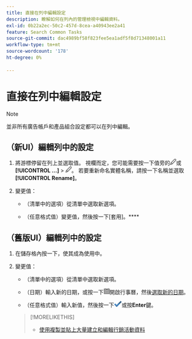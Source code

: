 ```yaml
---
title: 直接在列中編輯設定
description: 瞭解如何在列內的管理檢視中編輯資料。
exl-id: 0b22a2ec-50c2-457d-8cea-a40943ee2a41
feature: Search Common Tasks
source-git-commit: dac4989bf58f823fee5ea1adf5f8d71348001a11
workflow-type: tm+mt
source-wordcount: '178'
ht-degree: 0%

---
```


# 直接在列中編輯設定

>[!NOTE]
>
>並非所有廣告帳戶和產品組合設定都可以在列中編輯。

## （新UI）編輯列中的設定

1. 將游標停留在列上並選取值。 視欄而定，您可能需要按一下值旁的![編輯](/help/search-social-commerce/assets/edit-new.png "編輯")或&#x200B;**[!UICONTROL ...]** > ![編輯](/help/search-social-commerce/assets/edit-new.png "編輯")。 若要重新命名實體名稱，請按一下名稱並選取&#x200B;**[!UICONTROL Rename]**。

1. 變更值：

   * （清單中的選項）從清單中選取新選項。

   * （任意格式值）變更值，然後按一下[套用]。****


## （舊版UI）編輯列中的設定

1. 在儲存格內按一下，使其成為使用中。

1. 變更值：

   * （清單中的選項）從清單中選取新選項。

   * （日期）輸入新的日期，或按一下![行事曆](/help/search-social-commerce/assets/calendar.png "行事曆")開啟行事曆，然後[選取新的日期](/help/search-social-commerce/common-tasks/navigation-editing-selection/calendar.md)。

   * （任意格式值）輸入新值，然後按一下![儲存](/help/search-social-commerce/assets/select.png "儲存")或按&#x200B;**Enter**&#x200B;鍵。

   >[!MORELIKETHIS]
   >
   >* [使用複製並貼上大量建立和編輯行銷活動資料](/help/search-social-commerce/campaign-management/campaigns/copy-paste.md)
